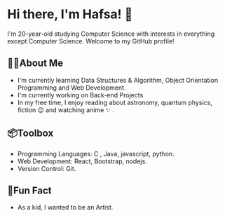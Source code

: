 # Hi there, I'm Hafsa! 👋

I'm 20-year-old studying Computer Science with interests in everything except Computer Science. Welcome to my GitHub profile!

## 👧🏻About Me

-  I'm currently learning Data Structures & Algorithm, Object Orientation Programming and Web Development.
-  I'm currently working on Back-end Projects 
-  In my free time, I enjoy reading about astronomy, quantum physics, fiction 😉 and watching anime ✨ .

## 📦Toolbox

- Programming Languages: C , Java, javascript, python.
- Web Development: React, Bootstrap, nodejs.
- Version Control: Git.

## 🎈Fun Fact

- As a kid, I wanted to be an Artist.

